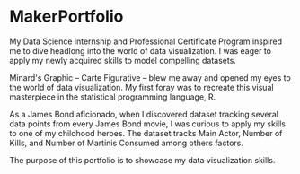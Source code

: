 # MakerPortfolio

My Data Science internship and Professional Certificate Program inspired me to dive headlong into the world of data visualization. I was eager to apply my newly acquired skills to model compelling datasets.

Minard's Graphic – Carte Figurative – blew me away and opened my eyes to the world of data visualization. My first foray was to recreate this visual masterpiece in the statistical programming language, R.

As a James Bond aficionado, when I discovered dataset tracking several data points from every James Bond movie, I was curious to apply my skills to one of my childhood heroes. The dataset tracks Main Actor, Number of Kills, and Number of Martinis Consumed among others factors.

The purpose of this portfolio is to showcase my data visualization skills.
